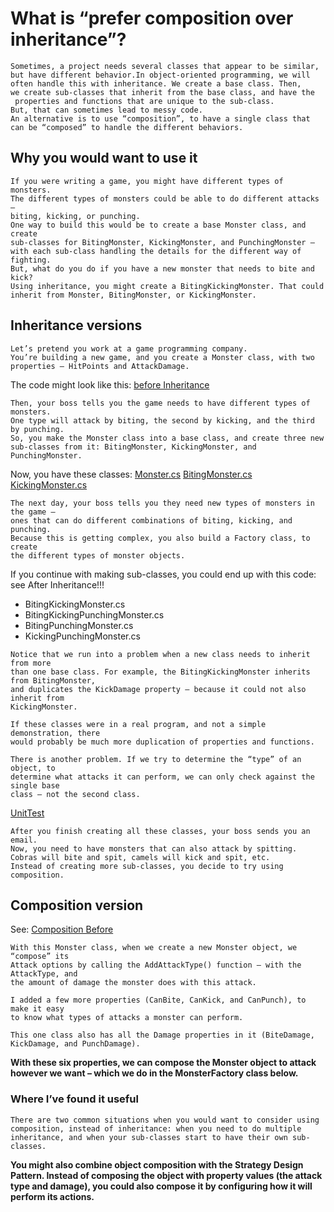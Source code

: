 # What is “prefer composition over inheritance”?
```
Sometimes, a project needs several classes that appear to be similar,
but have different behavior.In object-oriented programming, we will
often handle this with inheritance. We create a base class. Then, 
we create sub-classes that inherit from the base class, and have the
 properties and functions that are unique to the sub-class.
But, that can sometimes lead to messy code.
An alternative is to use “composition”, to have a single class that 
can be “composed” to handle the different behaviors.
```

## Why you would want to use it
```
If you were writing a game, you might have different types of monsters. 
The different types of monsters could be able to do different attacks – 
biting, kicking, or punching.
One way to build this would be to create a base Monster class, and create
sub-classes for BitingMonster, KickingMonster, and PunchingMonster – 
with each sub-class handling the details for the different way of fighting.
But, what do you do if you have a new monster that needs to bite and kick?
Using inheritance, you might create a BitingKickingMonster. That could 
inherit from Monster, BitingMonster, or KickingMonster.
```

## Inheritance versions
```
Let’s pretend you work at a game programming company.
You’re building a new game, and you create a Monster class, with two
properties – HitPoints and AttackDamage.
```
The code might look like this: [before Inheritance](https://github.com/mindball/CSharpOOP/blob/master/DesignPatterns/Composition%20Over%20Inheritance/ScottLillyExample/Before%20Inheritance/Monster.cs)
```
Then, your boss tells you the game needs to have different types of monsters.
One type will attack by biting, the second by kicking, and the third by punching. 
So, you make the Monster class into a base class, and create three new 
sub-classes from it: BitingMonster, KickingMonster, and PunchingMonster.
```
Now, you have these classes:
[Monster.cs](https://github.com/mindball/CSharpOOP/blob/master/DesignPatterns/Composition%20Over%20Inheritance/ScottLillyExample/After%20Inheritance/Monster.cs)
[BitingMonster.cs](https://github.com/mindball/CSharpOOP/blob/master/DesignPatterns/Composition%20Over%20Inheritance/ScottLillyExample/After%20Inheritance/BitingMonster.cs)
[KickingMonster.cs](https://github.com/mindball/CSharpOOP/blob/master/DesignPatterns/Composition%20Over%20Inheritance/ScottLillyExample/After%20Inheritance/KickingMonster.cs)
```
The next day, your boss tells you they need new types of monsters in the game – 
ones that can do different combinations of biting, kicking, and punching. 
Because this is getting complex, you also build a Factory class, to create 
the different types of monster objects.
```
If you continue with making sub-classes, you could end up with this code: see After Inheritance!!!
* BitingKickingMonster.cs
* BitingKickingPunchingMonster.cs
* BitingPunchingMonster.cs
* KickingPunchingMonster.cs
```
Notice that we run into a problem when a new class needs to inherit from more 
than one base class. For example, the BitingKickingMonster inherits from BitingMonster,
and duplicates the KickDamage property – because it could not also inherit from 
KickingMonster.
```
```
If these classes were in a real program, and not a simple demonstration, there 
would probably be much more duplication of properties and functions.
```
```
There is another problem. If we try to determine the “type” of an object, to 
determine what attacks it can perform, we can only check against the single base 
class – not the second class.
```
[UnitTest](https://github.com/mindball/CSharpOOP/blob/master/DesignPatterns/Composition%20Over%20Inheritance/ScottLillyExample/TestMonsterFactory/UnitTest1.cs)
```
After you finish creating all these classes, your boss sends you an email. 
Now, you need to have monsters that can also attack by spitting.
Cobras will bite and spit, camels will kick and spit, etc.
Instead of creating more sub-classes, you decide to try using composition.
```
## Composition version

See: [Composition Before](https://github.com/mindball/CSharpOOP/tree/master/DesignPatterns/Composition%20Over%20Inheritance/ScottLillyExample/Composition_Before)

```
With this Monster class, when we create a new Monster object, we “compose” its 
Attack options by calling the AddAttackType() function – with the AttackType, and 
the amount of damage the monster does with this attack.

I added a few more properties (CanBite, CanKick, and CanPunch), to make it easy 
to know what types of attacks a monster can perform.

This one class also has all the Damage properties in it (BiteDamage, KickDamage, and PunchDamage).
```
**With these six properties, we can compose the Monster object to attack however 
we want – which we do in the MonsterFactory class below.**

### Where I’ve found it useful
```
There are two common situations when you would want to consider using composition, instead of inheritance: when you need to do multiple inheritance, and when your sub-classes start to have their own sub-classes.
```

**You might also combine object composition with the Strategy Design Pattern. 
Instead of composing the object with property values (the attack type and damage), 
you could also compose it by configuring how it will perform its actions.**